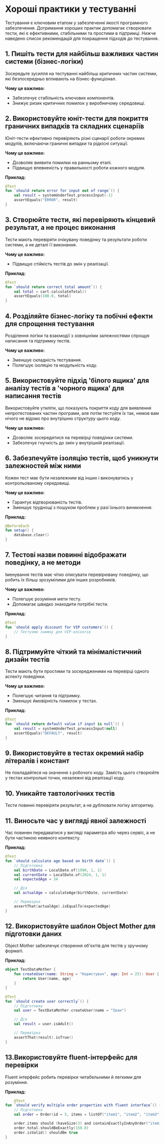 # Хороші практики у тестуванні

Тестування є ключовим етапом у забезпеченні якості програмного забезпечення. Дотримання хороших практик допомагає створювати тести, які є ефективними, стабільними та простими в підтримці. Нижче наведено список рекомендацій для покращення підходів до тестування.

## 1. Пишіть тести для найбільш важливих частин системи (бізнес-логіки)
Зосередьте зусилля на тестуванні найбільш критичних частин системи, які безпосередньо впливають на бізнес-функціонал.

**Чому це важливо:**
- Забезпечує стабільність ключових компонентів.
- Знижує ризик критичних помилок у виробничому середовищі.

## 2. Використовуйте юніт-тести для покриття граничних випадків та складних сценаріїв
Юніт-тести ефективно перевіряють різні сценарії роботи окремих модулів, включаючи граничні випадки та рідкісні ситуації.

**Чому це важливо:**
- Дозволяє виявити помилки на ранньому етапі.
- Підвищує впевненість у правильності роботи кожного модуля.

**Приклад:**
```kotlin
@Test
fun `should return error for input out of range`() {
    val result = systemUnderTest.processInput(-1)
    assertEquals("ERROR", result)
}
```

## 3. Створюйте тести, які перевіряють кінцевий результат, а не процес виконання
Тести мають перевіряти очікувану поведінку та результати роботи системи, а не деталі її виконання.

**Чому це важливо:**
- Підвищує стійкість тестів до змін у реалізації.

**Приклад:**
```kotlin
@Test
fun `should return correct total amount`() {
    val total = cart.calculateTotal()
    assertEquals(100.0, total)
}
```

## 4. Розділяйте бізнес-логіку та побічні ефекти для спрощення тестування
Розділення логіки та взаємодії з зовнішніми залежностями спрощує написання та підтримку тестів.

**Чому це важливо:**
- Зменшує складність тестування.
- Полегшує ізоляцію та модульність коду.

## 5. Використовуйте підхід 'білого ящика' для аналізу тестів а 'чорного ящика' для написання тестів
Використовуйте утиліти, що показують покриття коду для виявлення непротестованих частин програми,
але потім тестуйте їх так, немов вам нічого не відомо про внутрішню структуру цього коду.


**Чому це важливо:**
- Дозволяє зосередитися на перевірці поведінки системи.
- Забезпечує гнучкість до змін у внутрішній реалізації.

## 6. Забезпечуйте ізоляцію тестів, щоб уникнути залежностей між ними
Кожен тест має бути незалежним від інших і виконуватись у контрольованому середовищі.

**Чому це важливо:**
- Гарантує відтворюваність тестів.
- Зменшує труднощі з пошуком проблем у разі їхнього виникнення.

**Приклад:**
```kotlin
@BeforeEach
fun setup() {
    database.clear()
}
```

## 7. Тестові назви повинні відображати поведінку, а не методи
Іменування тестів має чітко описувати перевірювану поведінку, що робить їх більш зрозумілими для інших розробників.

**Чому це важливо:**
- Полегшує розуміння мети тесту.
- Допомагає швидко знаходити потрібні тести.

**Приклад:**
```kotlin
@Test
fun `should apply discount for VIP customers`() {
    // Тестуємо знижку для VIP-клієнтів
}
```

## 8. Підтримуйте чіткий та мінімалістичний дизайн тестів
Тести мають бути простими та зосередженими на перевірці одного аспекту поведінки.

**Чому це важливо:**
- Полегшує читання та підтримку.
- Зменшує ймовірність помилок у тестах.

**Приклад:**
```kotlin
@Test
fun `should return default value if input is null`() {
    val result = systemUnderTest.processInput(null)
    assertEquals("DEFAULT", result)
}
```

## 9. Використовуйте в тестах окремий набір літералів і констант
Не покладайтеся на значення з робочого коду. Замість цього створюйте у тестах контрольні точки, незалежні від реалізації коду.

## 10. Уникайте тавтологічних тестів
Тести повинні перевіряти результат, а не дублювати логіку алгоритму.

## 11. Виносьте час у вигляді явної залежності
Час повинен передаватися у вигляді параметра або через сервіс, а не бути частиною неявного контексту.

**Приклад:**
```kotlin
@Test
fun `should calculate age based on birth date`() {
    // Підготовка
    val birthDate = LocalDate.of(1990, 1, 1)
    val currentDate = LocalDate.of(2024, 1, 1)
    val expectedAge = 34

    // Дія
    val actualAge = calculateAge(birthDate, currentDate)

    // Перевірка
    assertThat(actualAge).isEqualTo(expectedAge)
}
```

## 12. Використовуйте шаблон Object Mother для підготовки даних
Object Mother забезпечує створення об'єктів для тестів у зручному форматі.

**Приклад:**
```kotlin
object TestDataMother {
    fun createUser(name: String = "Користувач", age: Int = 25): User {
        return User(name, age)
    }
}

@Test
fun `should create user correctly`() {
    // Підготовка
    val user = TestDataMother.createUser(name = "Іван")

    // Дія
    val result = user.isAdult()

    // Перевірка
    assertThat(result).isTrue()
}
```

## 13.Використовуйте fluent-інтерфейс для перевірки
Fluent інтерфейс робить перевірки читабельними й легкими для розуміння.

**Приклад:**
```kotlin
    @Test
fun `should verify multiple order properties with fluent interface`() {
    // Підготовка
    val order = Order(id = 5, items = listOf("item1", "item2", "item3"), total = 150.0)

    order.items should (haveSize(3) and containExactlyInAnyOrder("item1", "item2", "item3"))
    order.total.shouldBeExactly(150.0)
    order.isValid() shouldBe true
}
```
